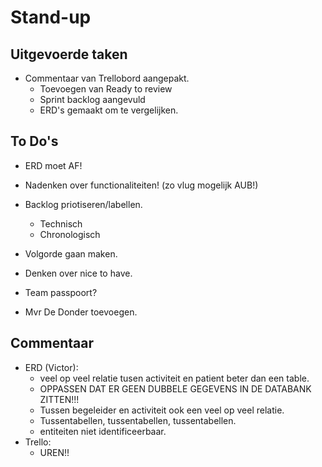 # Stand-up

## Uitgevoerde taken

* Commentaar van Trellobord aangepakt.
  * Toevoegen van Ready to review
  * Sprint backlog aangevuld
  * ERD's gemaakt om te vergelijken.

## To Do's

* ERD moet AF!
* Nadenken over functionaliteiten! (zo vlug mogelijk AUB!)

* Backlog priotiseren/labellen.
  * Technisch
  * Chronologisch
* Volgorde gaan maken.
* Denken over nice to have.
* Team passpoort?
* Mvr De Donder toevoegen.

## Commentaar

* ERD (Victor):
  * veel op veel relatie tusen activiteit en patient beter dan een table.
  * OPPASSEN DAT ER GEEN DUBBELE GEGEVENS IN DE DATABANK ZITTEN!!!
  * Tussen begeleider en activiteit ook een veel op veel relatie.
  * Tussentabellen, tussentabellen, tussentabellen.
  * entiteiten niet identificeerbaar.
* Trello:
  * UREN!!
